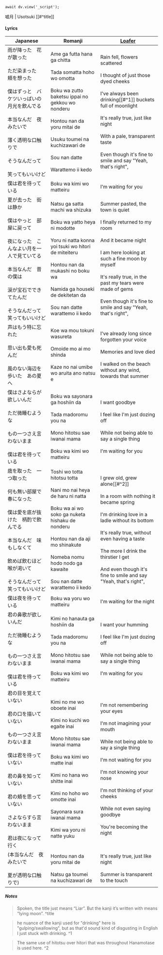 ```dataviewjs
await dv.view('_script');
```
嘘月 | Usotsuki [[#^title]]
#### Lyrics

| Japanese                                                                                                                                    | Romanji                                                                                                                                                                                                                                                                      | [Loafer](https://docs.google.com/document/d/1goQihBrgDgFiW26HE_2T0yRUd9phsJOQBj3E7Zs-3Q0/)                                                                                                                                                                                                                   |
| ------------------------------------------------------------------------------------------------------------------------------------------- | ---------------------------------------------------------------------------------------------------------------------------------------------------------------------------------------------------------------------------------------------------------------------------- | ------------------------------------------------------------------------------------------------------------------------------------------------------------------------------------------------------------------------------------------------------------------------------------------------------------ |
| 雨が降った　花が散った<br><br>ただ染まった　頬を想った<br><br>僕はずっと　バケツいっぱいの月光を飲んでる<br><br>本当なんだ　夜みたいで<br><br>薄く透明な口触りで<br><br>そうなんだって<br><br>笑ってもいいけど             | Ame ga futta hana ga chitta<br><br>Tada somatta hoho wo omotta<br><br>Boku wa zutto baketsu ippai no gekkou wo nonderu<br><br>Hontou nan da yoru mitai de<br><br>Usuku toumei na kuchizawari de<br><br>Sou nan datte<br><br>Warattemo ii kedo                                | Rain fell, flowers scattered<br><br>I thought of just those dyed cheeks<br><br>I've always been drinking[[#^1]] buckets full of moonlight<br><br>It's really true, just like night<br><br>With a pale, transparent taste<br><br>Even though it's fine to smile and say "Yeah, that's right",                 |
| 僕は君を待っている                                                                                                                                   | Boku wa kimi wo matteiru                                                                                                                                                                                                                                                     | I'm waiting for you                                                                                                                                                                                                                                                                                          |
| 夏が去った　街は静か<br><br>僕はやっと　部屋に戻って<br><br>夜になった　こんなよい月を一人で見ていてる<br><br>本当なんだ　昔の僕は<br><br>涙が宝石でできてたんだ<br><br>そうなんだって　笑ってもいいけど                    | Natsu ga satta machi wa shizuka<br><br>Boku wa yatto heya ni modotte<br><br>Yoru ni natta konna yoi tsuki wo hitori de miteiteru<br><br>Hontou nan da mukashi no boku wa<br><br>Namida ga houseki de dekitetan da<br><br>Sou nan datte warattemo ii kedo                     | Summer pasted, the town is quiet<br><br>I finally returned to my room<br><br>And it became night<br><br>I am here looking at such a fine moon by myself<br><br>It's really true, in the past my tears were made of gems<br><br>Even though it's fine to smile and say "Yeah, that's right",                  |
| 声はもう特に忘れた<br><br>思い出も愛も死んだ<br><br>風のない海辺を歩いた　あの夏へ                                                                                           | Koe wa mou tokuni wasureta<br><br>Omoide mo ai mo shinda<br><br>Kaze no nai umibe wo aruita ano natsu e                                                                                                                                                                      | I've already long since forgotten your voice<br><br>Memories and love died<br><br>I walked on the beach without any wind, towards that summer                                                                                                                                                                |
| 僕はさよならが欲しいんだ<br><br>ただ微睡むような<br><br>もの一つさえ言わないまま<br><br>僕は君を待っている                                                                           | Boku wa sayonara ga hoshiin da<br><br>Tada madoromu you na<br><br>Mono hitotsu sae iwanai mama<br><br>Boku wa kimi wo matteiru                                                                                                                                               | I want goodbye<br><br>I feel like I'm just dozing off<br><br>While not being able to say a single thing<br><br>I'm waiting for you                                                                                                                                                                           |
| 歳を取った　一つ取った<br><br>何も無い部屋で　春になった<br><br>僕は愛を底が抜けた　柄酌で飲んでる<br><br>本当なんだ　味もしなくて<br><br>飲めば飲むほど喉が渇いて<br><br>そうなんだって　笑ってもいいけど                   | Toshi wo totta hitotsu totta<br><br>Nani mo nai heya de haru ni natta<br><br>Boku wa ai wo soko ga nuketa hishaku de nonderu<br><br>Hontou nan da aji mo shinakute<br><br>Nomeba nomu hodo nodo ga kawaite<br><br>Sou nan datte warattemo ii kedo                            | I grew old, grew alone[[#^2]]<br><br>In a room with nothing it became spring<br><br>I'm drinking love in a ladle without its bottom<br><br>It's really true, without even having a taste<br><br>The more I drink the thirstier I get<br><br>And even though it's fine to smile and say "Yeah, that's right", |
| 僕は夜を待っている                                                                                                                                   | Boku wa yoru wo matteiru                                                                                                                                                                                                                                                     | I'm waiting for the night                                                                                                                                                                                                                                                                                    |
| 君の鼻歌が欲しいんだ<br><br>ただ微睡むような<br><br>もの一つさえ言わないまま<br><br>僕は君を待っている                                                                             | Kimi no hanauta ga hoshiin da<br><br>Tada madoromu you na<br><br>Mono hitotsu sae iwanai mama<br><br>Boku wa kimi wo matteiru                                                                                                                                                | I want your humming<br><br>I feel like I'm just dozing off<br><br>While not being able to say a single thing<br><br>I'm waiting for you                                                                                                                                                                      |
| 君の目を覚えていない<br><br>君の口を描いていない<br><br>もの一つさえ言わないまま<br><br>僕は君を待っていない<br><br>君の鼻を知っていない<br><br>君の頬を思っていない<br><br>さよならすら言わないまま<br><br>君は夜になって行く | Kimi no me wo oboete inai<br><br>Kimi no kuchi wo egaite inai<br><br>Mono hitotsu sae iwanai mama<br><br>Boku wa kimi wo matte inai<br><br>Kimi no hana wo shitte inai<br><br>Kimi no hoho wo omotte inai<br><br>Sayonara sura iwanai mama<br><br>Kimi wa yoru ni natte yuku | I'm not remembering your eyes<br><br>I'm not imagining your mouth<br><br>While not being able to say a single thing<br><br>I'm not waiting for you<br><br>I'm not knowing your nose<br><br>I'm not thinking of your cheeks<br><br>While not even saying goodbye<br><br>You're becoming the night             |
| (本当なんだ　夜みたいで<br><br>夏が透明な口触りで)                                                                                                              | Hontou nan da yoru mitai de<br><br>Natsu ga toumei na kuchizawari de                                                                                                                                                                                                         | It's really true, just like night<br><br>Summer is transparent to the touch                                                                                                                                                                                                                                  |
##### Notes
>Spoken, the title just means “Liar”. But the kanji it’s written with means “lying moon”. ^title

>he nuance of the kanji used for "drinking" here is "gulping/swallowing", but as that'd sound kind of disgusting in English I just stuck with drinking. ^1

>The same use of hitotsu over hitori that was throughout Hanamotase is used here. ^2